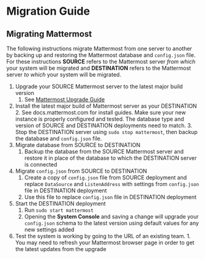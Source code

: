 # Migration Guide 

## Migrating Mattermost 

The following instructions migrate Mattermost from one server to another by backing up and restoring the Mattermost database and `config.json` file. For these instructions **SOURCE** refers to the Mattermost server _from which_ your system will be migrated and **DESTINATION** refers to the Mattermost server _to which_ your system will be migrated. 

1. Upgrade your SOURCE Mattermost server to the latest major build version
      1. See [Mattermost Upgrade Guide](upgrade.md)
2. Install the latest major build of Mattermost server as your DESTINATION 
      2. See docs.mattermost.com for install guides. Make sure your new instance is properly configured and tested. The database type and version of SOURCE and DESTINATION deployments need to match.
      3. Stop the DESTINATION server using `sudo stop mattermost`, then backup the database and `config.json` file.
3. Migrate database from SOURCE to DESTINATION 
      1. Backup the database from the SOURCE Mattermost server and restore it in place of the database to which the DESTINATION server is connected
4. Migrate `config.json` from SOURCE to DESTINATION 
      1. Create a copy of `config.json` file from SOURCE deployment and replace `DataSource` and `ListenAddress` with settings from `config.json` file in DESTINATION deployment
      2. Use this file to replace `config.json` file in DESTINATION deployment
5. Start the DESTINATION deployment 
      1. Run `sudo start mattermost`
      2. Opening the **System Console** and saving a change will upgrade your `config.json` schema to the latest version using default values for any new settings added
6. Test the system is working by going to the URL of an existing team. 
       1. You may need to refresh your Mattermost browser page in order to get the latest updates from the upgrade
 
